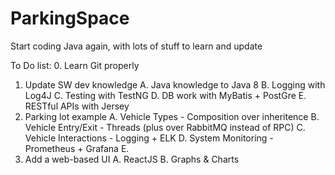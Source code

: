 # ParkingSpace
Start coding Java again, with lots of stuff to learn and update 

To Do list:
0. Learn Git properly
1. Update SW dev knowledge
  A. Java knowledge to Java 8
  B. Logging with Log4J
  C. Testing with TestNG
  D. DB work with MyBatis + PostGre
  E. RESTful APIs with Jersey
2. Parking lot example 
  A. Vehicle Types - Composition over inheritence
  B. Vehicle Entry/Exit - Threads (plus over RabbitMQ instead of RPC)
  C. Vehicle Interactions - Logging + ELK
  D. System Monitoring - Prometheus + Grafana
  E. 
3. Add a web-based UI
  A. ReactJS
  B. Graphs & Charts
